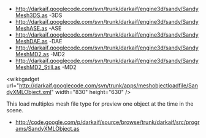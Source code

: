   * http://darkaif.googlecode.com/svn/trunk/darkaif/engine3d/sandy/SandyMesh3DS.as -3DS
  * http://darkaif.googlecode.com/svn/trunk/darkaif/engine3d/sandy/SandyMeshASE.as -ASE
  * http://darkaif.googlecode.com/svn/trunk/darkaif/engine3d/sandy/SandyMeshDAE.as -DAE
  * http://darkaif.googlecode.com/svn/trunk/darkaif/engine3d/sandy/SandyMeshMD2.as -MD2
  * http://darkaif.googlecode.com/svn/trunk/darkaif/engine3d/sandy/SandyMeshMD2_Still.as -MD2

&lt;wiki:gadget url="http://darkaif.googlecode.com/svn/trunk/apps/meshobjectloadfile/SandyXMLObject.xml" width="830" height="630" /&gt;

This load multiples mesh file type for preview one object at the time in the scene.
  * http://code.google.com/p/darkaif/source/browse/trunk/darkaif/src/programs/SandyXMLObject.as